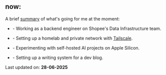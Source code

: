 ## now:

A brief [summary](https://nownownow.com/about) of what's going for me at the moment:

- \- Working as a backend engineer on Shopee's Data Infrastructure team.

- \- Setting up a homelab and private network with [Tailscale](https://tailscale.com).

- \- Experimenting with self-hosted AI projects on Apple Silicon.

- \- Setting up a writing system for a dev blog.

Last updated on: **28-06-2025**
